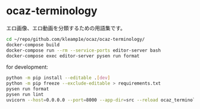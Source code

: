 # ocaz-terminology

エロ画像、エロ動画を分類するための用語集です。

```sh
cd ~/repo/github.com/kleamp1e/ocaz/ocaz-terminology/
docker-compose build
docker-compose run --rm --service-ports editor-server bash
docker-compose exec editor-server pysen run format
```

for development:

```sh
python -m pip install --editable .[dev]
python -m pip freeze --exclude-editable > requirements.txt
pysen run format
pysen run lint
uvicorn --host=0.0.0.0 --port=8000 --app-dir=src --reload ocaz_terminology_editor_server.server:app
```
